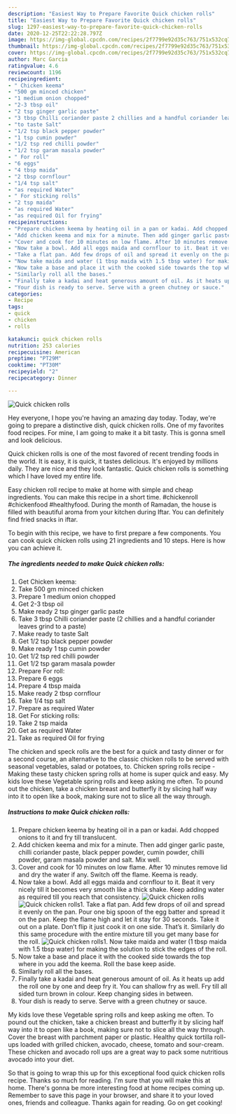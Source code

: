 ```yaml
---
description: "Easiest Way to Prepare Favorite Quick chicken rolls"
title: "Easiest Way to Prepare Favorite Quick chicken rolls"
slug: 1297-easiest-way-to-prepare-favorite-quick-chicken-rolls
date: 2020-12-25T22:22:28.797Z
image: https://img-global.cpcdn.com/recipes/2f7799e92d35c763/751x532cq70/quick-chicken-rolls-recipe-main-photo.jpg
thumbnail: https://img-global.cpcdn.com/recipes/2f7799e92d35c763/751x532cq70/quick-chicken-rolls-recipe-main-photo.jpg
cover: https://img-global.cpcdn.com/recipes/2f7799e92d35c763/751x532cq70/quick-chicken-rolls-recipe-main-photo.jpg
author: Marc Garcia
ratingvalue: 4.6
reviewcount: 1196
recipeingredient:
- " Chicken keema"
- "500 gm minced chicken"
- "1 medium onion chopped"
- "2-3 tbsp oil"
- "2 tsp ginger garlic paste"
- "3 tbsp Chilli coriander paste 2 chillies and a handful coriander leaves grind to a paste"
- "to taste Salt"
- "1/2 tsp black pepper powder"
- "1 tsp cumin powder"
- "1/2 tsp red chilli powder"
- "1/2 tsp garam masala powder"
- " For roll"
- "6 eggs"
- "4 tbsp maida"
- "2 tbsp cornflour"
- "1/4 tsp salt"
- "as required Water"
- " For sticking rolls"
- "2 tsp maida"
- "as required Water"
- "as required Oil for frying"
recipeinstructions:
- "Prepare chicken keema by heating oil in a pan or kadai. Add chopped onions to it and fry till translucent."
- "Add chicken keema and mix for a minute. Then add ginger garlic paste, chilli coriander paste, black pepper powder, cumin powder, chilli powder, garam masala powder and salt. Mix well."
- "Cover and cook for 10 minutes on low flame. After 10 minutes remove lid and dry the water if any. Switch off the flame. Keema is ready."
- "Now take a bowl. Add all eggs maida and cornflour to it. Beat it very nicely till it becomes very smooth like a thick shake. Keep adding water as required till you reach that consistency."
- "Take a flat pan. Add few drops of oil and spread it evenly on the pan. Pour one big spoon of the egg batter and spread it on the pan. Keep the flame high and let it stay for 30 seconds. Take it out on a plate. Don’t flip it just cook it on one side. That’s it. Similarly do this same procedure with the entire mixture till you get many base for the roll."
- "Now take maida and water (1 tbsp maida with 1.5 tbsp water) for making the solution to stick the edges of the roll."
- "Now take a base and place it with the cooked side towards the top where in you add the keema. Roll the base keep aside."
- "Similarly roll all the bases."
- "Finally take a kadai and heat generous amount of oil. As it heats up add the roll one by one and deep fry it. You can shallow fry as well. Fry till all sided turn brown in colour. Keep changing sides in between."
- "Your dish is ready to serve. Serve with a green chutney or sauce."
categories:
- Recipe
tags:
- quick
- chicken
- rolls

katakunci: quick chicken rolls 
nutrition: 253 calories
recipecuisine: American
preptime: "PT29M"
cooktime: "PT30M"
recipeyield: "2"
recipecategory: Dinner

---
```



![Quick chicken rolls](https://img-global.cpcdn.com/recipes/2f7799e92d35c763/751x532cq70/quick-chicken-rolls-recipe-main-photo.jpg)

Hey everyone, I hope you're having an amazing day today. Today, we're going to prepare a distinctive dish, quick chicken rolls. One of my favorites food recipes. For mine, I am going to make it a bit tasty. This is gonna smell and look delicious.

Quick chicken rolls is one of the most favored of recent trending foods in the world. It is easy, it is quick, it tastes delicious. It's enjoyed by millions daily. They are nice and they look fantastic. Quick chicken rolls is something which I have loved my entire life.

Easy chicken roll recipe to make at home with simple and cheap ingredients. You can make this recipe in a short time. #chickenroll #chickenfood #healthyfood. During the month of Ramadan, the house is filled with beautiful aroma from your kitchen during Iftar. You can definitely find fried snacks in iftar.


To begin with this recipe, we have to first prepare a few components. You can cook quick chicken rolls using 21 ingredients and 10 steps. Here is how you can achieve it.

<!--inarticleads1-->

##### The ingredients needed to make Quick chicken rolls:

1. Get  Chicken keema:
1. Take 500 gm minced chicken
1. Prepare 1 medium onion chopped
1. Get 2-3 tbsp oil
1. Make ready 2 tsp ginger garlic paste
1. Take 3 tbsp Chilli coriander paste (2 chillies and a handful coriander leaves grind to a paste)
1. Make ready to taste Salt
1. Get 1/2 tsp black pepper powder
1. Make ready 1 tsp cumin powder
1. Get 1/2 tsp red chilli powder
1. Get 1/2 tsp garam masala powder
1. Prepare  For roll:
1. Prepare 6 eggs
1. Prepare 4 tbsp maida
1. Make ready 2 tbsp cornflour
1. Take 1/4 tsp salt
1. Prepare as required Water
1. Get  For sticking rolls:
1. Take 2 tsp maida
1. Get as required Water
1. Take as required Oil for frying


The chicken and speck rolls are the best for a quick and tasty dinner or for a second course, an alternative to the classic chicken rolls to be served with seasonal vegetables, salad or potatoes, to. Chicken spring rolls recipe - Making these tasty chicken spring rolls at home is super quick and easy. My kids love these Vegetable spring rolls and keep asking me often. To pound out the chicken, take a chicken breast and butterfly it by slicing half way into it to open like a book, making sure not to slice all the way through. 

<!--inarticleads2-->

##### Instructions to make Quick chicken rolls:

1. Prepare chicken keema by heating oil in a pan or kadai. Add chopped onions to it and fry till translucent.
1. Add chicken keema and mix for a minute. Then add ginger garlic paste, chilli coriander paste, black pepper powder, cumin powder, chilli powder, garam masala powder and salt. Mix well.
1. Cover and cook for 10 minutes on low flame. After 10 minutes remove lid and dry the water if any. Switch off the flame. Keema is ready.
1. Now take a bowl. Add all eggs maida and cornflour to it. Beat it very nicely till it becomes very smooth like a thick shake. Keep adding water as required till you reach that consistency.
<img src="//assets-global.cpcdn.com/assets/icons/button_play-2c75c40dde080a61004c1f40b05d8f140eaff45d7e9e6481dc71c63d2e7c4909.png" alt="Quick chicken rolls"><img src="//assets-global.cpcdn.com/assets/icons/button_play-2c75c40dde080a61004c1f40b05d8f140eaff45d7e9e6481dc71c63d2e7c4909.png" alt="Quick chicken rolls">1. Take a flat pan. Add few drops of oil and spread it evenly on the pan. Pour one big spoon of the egg batter and spread it on the pan. Keep the flame high and let it stay for 30 seconds. Take it out on a plate. Don’t flip it just cook it on one side. That’s it. Similarly do this same procedure with the entire mixture till you get many base for the roll.
<img src="//assets-global.cpcdn.com/assets/icons/button_play-2c75c40dde080a61004c1f40b05d8f140eaff45d7e9e6481dc71c63d2e7c4909.png" alt="Quick chicken rolls">1. Now take maida and water (1 tbsp maida with 1.5 tbsp water) for making the solution to stick the edges of the roll.
1. Now take a base and place it with the cooked side towards the top where in you add the keema. Roll the base keep aside.
1. Similarly roll all the bases.
1. Finally take a kadai and heat generous amount of oil. As it heats up add the roll one by one and deep fry it. You can shallow fry as well. Fry till all sided turn brown in colour. Keep changing sides in between.
1. Your dish is ready to serve. Serve with a green chutney or sauce.


My kids love these Vegetable spring rolls and keep asking me often. To pound out the chicken, take a chicken breast and butterfly it by slicing half way into it to open like a book, making sure not to slice all the way through. Cover the breast with parchment paper or plastic. Healthy quick tortilla roll-ups loaded with grilled chicken, avocado, cheese, tomato and sour-cream. These chicken and avocado roll ups are a great way to pack some nutritious avocado into your diet. 

So that is going to wrap this up for this exceptional food quick chicken rolls recipe. Thanks so much for reading. I'm sure that you will make this at home. There's gonna be more interesting food at home recipes coming up. Remember to save this page in your browser, and share it to your loved ones, friends and colleague. Thanks again for reading. Go on get cooking!
